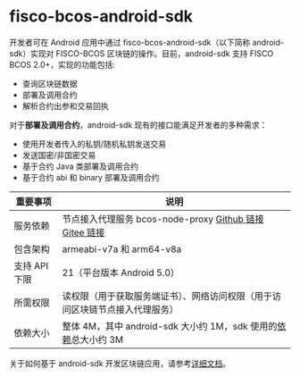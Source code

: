 # fisco-bcos-android-sdk

开发者可在 Android 应用中通过 fisco-bcos-android-sdk（以下简称 android-sdk）实现对 FISCO-BCOS 区块链的操作。目前，android-sdk 支持 FISCO BCOS 2.0+，实现的功能包括:

- 查询区块链数据
- 部署及调用合约
- 解析合约出参和交易回执

对于**部署及调用合约**，android-sdk 现有的接口能满足开发者的多种需求：

- 使用开发者传入的私钥/随机私钥发送交易
- 发送国密/非国密交易
- 基于合约 Java 类部署及调用合约
- 基于合约 abi 和 binary 部署及调用合约

| 重要事项      | 说明                                                                                                                                                                     |
| ------------- | ------------------------------------------------------------------------------------------------------------------------------------------------------------------------ |
| 服务依赖      | 节点接入代理服务 bcos-node-proxy [Github 链接](https://github.com/FISCO-BCOS/bcos-node-proxy.git) [Gitee 链接](https://gitee.com/FISCO-BCOS/bcos-node-proxy.git)         |
| 包含架构      | armeabi-v7a 和 arm64-v8a                                                                                                                                                 |
| 支持 API 下限 | 21（平台版本 Android 5.0）                                                                                                                                               |
| 所需权限      | 读权限（用于获取服务端证书）、网络访问权限（用于访问区块链节点接入代理服务）                                                                                             |
| 依赖大小      | 整体 4M，其中 android-sdk 大小约 1M，sdk 使用的[依赖](https://fisco-bcos-documentation.readthedocs.io/zh_CN/latest/docs/sdk/android_sdk/quick_start.html#sdk)总大小约 3M |

关于如何基于 android-sdk 开发区块链应用，请参考[详细文档](https://fisco-bcos-documentation.readthedocs.io/zh_CN/latest/docs/sdk/android_sdk/index.html)。